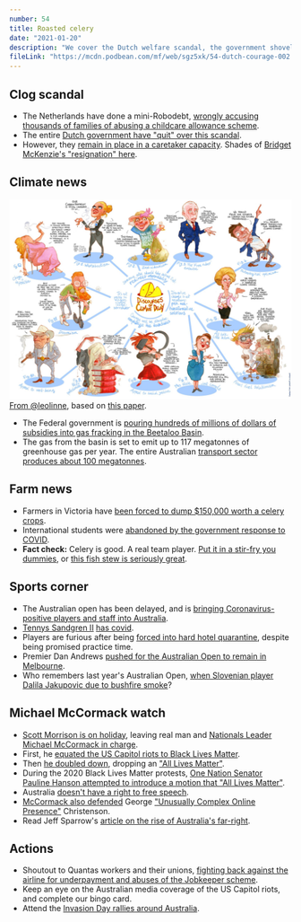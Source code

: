 ```yaml
---
number: 54
title: Roasted celery
date: "2021-01-20"
description: "We cover the Dutch welfare scandal, the government shovelling more subsidies into the gas industry, the Celery Discorse and what Michael McCormack has been up to."
fileLink: "https://mcdn.podbean.com/mf/web/sgz5xk/54-dutch-courage-002.mp3"
---
```


## Clog scandal

- The Netherlands have done a mini-Robodebt, [wrongly accusing thousands of families of abusing a childcare allowance scheme](https://www.theguardian.com/world/2021/jan/14/dutch-government-faces-collapse-over-child-benefits-scandal).
- The entire [Dutch government have "quit" over this scandal](https://www.afr.com/world/europe/entire-dutch-government-resigns-over-child-welfare-scandal-reports-20210116-p56uk0).
- However, they [remain in place in a caretaker capacity](https://www.abc.net.au/news/2021-01-16/dutch-pm-mark-rutte-government-resign-over-tax-subsidy-scandal/13063574). Shades of [Bridget McKenzie's "resignation" here](https://www.theguardian.com/australia-news/2020/feb/02/bridget-mckenzie-resigns-following-sports-rort-affair).

## Climate news

![Discourses of Climate Delay](./climate-discorse.jpg)
[From @leolinne](https://twitter.com/leolinne/status/1308705832817889284), based on [this paper](https://www.cambridge.org/core/journals/global-sustainability/article/discourses-of-climate-delay/7B11B722E3E3454BB6212378E32985A7).

- The Federal government is [pouring hundreds of millions of dollars of subsidies into gas fracking in the Beetaloo Basin](https://www.abc.net.au/news/2021-01-14/federal-government-road-funding-props-up-beetaloo-development/13057974).
- The gas from the basin is set to emit up to 117 megatonnes of greenhouse gas per year. The entire Australian [transport sector produces about 100 megatonnes](https://www.uow.edu.au/media/2020/transport-is-letting-australia-down-in-the-race-to-cut-emissions.php).

## Farm news

- Farmers in Victoria have [been forced to dump $150,000 worth a celery crops](https://www.abc.net.au/news/rural/2021-01-14/veg-harvest-dumped-in-gippsland-due-to-covid-travel-bans/13056820?fbclid=IwAR17Fh3RSFMjT0pAhqFz61WPikGNTXuOPyn5onapfkPqqrb6SxdnaOhKrCg). 
- International students were [abandoned by the government response to COVID](https://www.theguardian.com/commentisfree/2020/dec/14/australia-wants-international-students-to-study-here-but-abandoned-them-during-the-covid-crisis).
- **Fact check:** Celery is good. A real team player. [Put it in a stir-fry you dummies](https://www.thespruceeats.com/stir-fry-chinese-celery-recipe-695317), or [this fish stew is seriously great](https://www.themediterraneandish.com/sicilian-fish-stew/).

## Sports corner

- The Australian open has been delayed, and is [bringing Coronavirus-positive players and staff into Australia](https://www.theage.com.au/sport/tennis/player-allowed-on-flight-to-melbourne-for-australian-open-despite-positive-test-20210114-p56u45.html).
- [Tennys Sandgren II](https://en.wikipedia.org/wiki/Tennys_Sandgren) [has covid](https://www.theguardian.com/sport/2021/jan/14/us-tennis-player-tennys-sandgren-flying-to-australian-open-despite-positive-covid-test).
- Players are furious after being [forced into hard hotel quarantine](https://www.theage.com.au/sport/tennis/australian-open-quarantine-program-hit-by-two-positive-tests-reports-20210116-p56ulj.html), despite being promised practice time. 
- Premier Dan Andrews [pushed for the Australian Open to remain in Melbourne](https://twitter.com/oz_f/status/1350580092561289216).
- Who remembers last year's Australian Open, [when Slovenian player Dalila Jakupovic due to bushfire smoke](https://www.theguardian.com/sport/2020/jan/14/safety-first-as-australian-open-qualifying-delayed-due-to-poor-air-quality)?

## Michael McCormack watch

- [Scott Morrison is on holiday](https://www.themandarin.com.au/147519-morrison-holiday-pm/), leaving real man and [Nationals Leader Michael McCormack in charge](https://www.theguardian.com/commentisfree/2021/jan/12/in-less-than-a-week-as-acting-pm-michael-mccormack-has-given-conservatives-a-licence-to-lie).
- First, he [equated the US Capitol riots to Black Lives Matter](https://twitter.com/JoshButler/status/1348437183972007937).
- Then [he doubled down](https://twitter.com/BreakfastNews/status/1348728887669256192?s=20), dropping an ["All Lives Matter"](https://twitter.com/thejimmalo/status/1348879502722519041).
- During the 2020 Black Lives Matter protests, [One Nation Senator Pauline Hanson attempted to introduce a motion that "All Lives Matter"](https://www.theguardian.com/australia-news/2020/jun/11/senators-unite-to-block-pauline-hansons-all-lives-matter-motion).
- Australia [doesn't have a right to free speech](https://www.ag.gov.au/rights-and-protections/human-rights-and-anti-discrimination/human-rights-scrutiny/public-sector-guidance-sheets/right-freedom-opinion-and-expression).
- [McCormack also defended](https://twitter.com/JamesEltonPym/status/1348488055934443521) George ["Unusually Complex Online Presence"](https://www.smh.com.au/politics/federal/the-hypocrisy-made-me-sick-turnbull-reveals-details-about-christensen-afp-probe-20200416-p54kfg.html) Christenson.
- Read Jeff Sparrow's [article on the rise of Australia's far-right](https://www.theguardian.com/commentisfree/2021/jan/12/australian-conservatives-go-to-extraordinary-lengths-to-deny-the-reality-of-rightwing-extremism).

## Actions

- Shoutout to Quantas workers and their unions, [fighting back against the airline for underpayment and abuses of the Jobkeeper scheme](https://www.abc.net.au/news/2021-01-13/unions-take-qantas-to-high-court-jobkeeper-allege-wage-theft/13051884).
- Keep an eye on the Australian media coverage of the US Capitol riots, and complete our bingo card.
- Attend the [Invasion Day rallies around Australia](https://www.facebook.com/events/157449042845463/).

 